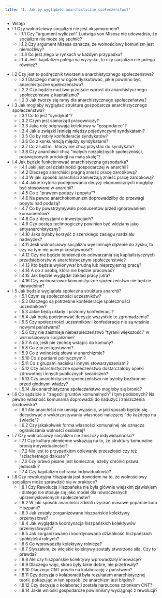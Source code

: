 ```yaml
---
title: 'I: Jak by wyglądało anarchistyczne społeczeństwo?'
---
```


* Wstęp
* I.1 Czy wolnościowy socjalizm nie jest oksymoronem?
  - I.1.1 Czy "argument wyliczeń" Ludwiga von Misesa nie udowadnia, że socjalizm nie może się spełnić?
  - I.1.2 Czy argument Misesa oznacza, że wolnościowy komunizm jest niemożliwy?
  - I.1.3 Co jest złego w rynkach w każdym przypadku?
  - I.1.4 Jeśli kapitalizm polega na wyzysku, to czy socjalizm nie polega również?
- I.2 Czy jest to podręcznik tworzenia anarchistycznego społeczeństwa?
  - I.2.1 Dlaczego mamy w ogóle dyskutować, jakie powinno być anarchistyczne społeczeństwo?
  - I.2.2 Czy będzie możliwe przejście wprost do anarchistycznego społeczeństwa z kapitalizmu?
  - I.2.3 Jak tworzy się ramy dla anarchistycznego społeczeństwa?
- I.3 Jak mogłaby wyglądać struktura gospodarcza anarchistycznego społeczeństwa?
  - I.3.1 Co to jest "syndykat"?
  - I.3.2 Czym jest samorząd pracowniczy?
  - I.3.3 Jaką rolę odgrywają kolektywy w "gospodarce"?
  - I.3.4 Jakie związki istnieją między pojedynczymi syndykatami?
  - I.3.5 Co by robiły konfederacje syndykatów?
  - I.3.6 Co z konkurencją między syndykatami?
  - I.3.7 Co z ludźmi, którzy nie chcą przystać do syndykatu?
  - I.3.8 Czy anarchiści chcą "małych niezależnych społeczności, poświęconych produkcji na małą skalę"?
- I.4 Jak będzie funkcjonować anarchistyczna gospodarka?
  - I.4.1 Jaki jest cel działalności gospodarczej w anarchii?
  - I.4.2 Dlaczego anarchiści pragną znieść pracę zarobkową?
  - I.4.3 W jaki sposób anarchiści zamierzają znieść pracę zarobkową?
  - I.4.4 Jakie kryteria podejmowania decyzji ekonomicznych mogłyby być stosowane w anarchii?
  - I.4.5 Co z "prawem podaży i popytu"?
  - I.4.6 Na pewno anarchokomunizm doprowadziłby do przewagi popytu nad podażą?
  - I.4.7 Co by powstrzymywało producentów przed ignorowaniem konsumentów?
  - I.4.8 Co z decyzjami o inwestycjach?
  - I.4.9 Czy postęp technoogiczny powinien być widziany jako antyanarchistyczny?
  - I.4.10 Jaka byłaby korzyść z szerokiego zasięgu rozdziału nadwyżek?
  - I.4.11 Jeśli wolnościowy socjalizm wyeliminuje dążenie do zysku, to czy na tym nie ucierpi kreatywność?
  - I.4.12 Czy nie będzie tendencji do odtwarzania się kapitalistycznych przedsiębiorstw w anarchistycznym społeczeństwie?
  - I.4.13 Kto będzie wykonywał brudną lub nieprzyjemną pracę?
  - I.4.14 A co z osobą, która nie będzie pracować?
  - I.4.15 Jak będzie wyglądał zakład pracy jutra?
  - I.4.16 Czy wolnościowo-komunistyczne społeczeństwo nie będzie niewydolne?
- I.5 Jak będzie wyglądała społeczna struktura anarchii?
  - I.5.1 Czym są społeczności uczestników?
  - I.5.2 Dlaczego są potrzebne konfederacje społeczności uczestników?
  - I.5.3 Jakie będą układy i poziomy konfederacji?
  - I.5.4 Jak będą podejmować decyzje wszystkie te zgromadzenia?
  - I.5.5 Czy społeczności uczestników i konfederacje nie są właśnie nowymi państwami?
  - I.5.6 Czy nie zaistnieje niebezpieczeństwo "tyranii większości" w wolnościowym socjalizmie?
  - I.5.7 A co, jeśli nie zechcę wstąpić do komuny?
  - I.5.8 Co z przestępstwami?
  - I.5.9 Co z wolnością słowa w anarchizmie?
  - I.5.10 Co z partiami politycznymi?
  - I.5.11 Co z grupami nacisku i innymi stowarzyszeniami?
  - I.5.12 Czy anarchistyczne społeczeństwo dostarczałoby opieki zdrowotnej i innych publicznych świadczeń?
  - I.5.13 Czy anarchistyczne społeczeństwo nie byłoby bezbronne przed głodnymi władzy?
  - I.5.14 Jak anarchistyczne społeczeństwo mogłoby się bronić?
- I.6 Co sądzicie o "tragedii gruntów komunalnych" i tym podobnych? Na pewno własność komunalna doprowadzi do nadużyć i zniszczenia środowiska?
  - I.6.1 Ale anarchiści nie umieją wyjaśnić, w jaki sposób będzie się decydować o wykorzystywaniu własności należącej "do każdego na świecie"?
  - I.6.2 Czy jakakolwiek forma własności komunalnej nie oznacza ograniczania wolności osobistej?
- I.7 Czy wolnościowy socjalizm nie zniszczy indywidualności?
  - I.7.1 Czy kultury plemienne wskazują na to, że struktury komunalne bronią indywidualności?
  - I.7.2 Nie jest to przypadkiem opiewanie przeszłości czy też "szlachetnego dzikusa"?
  - I.7.3 Czy prawo pisane jest konieczne, ażeby chronić prawa jednostki?
  - I.7.4 Czy kapitalizm ochrania indywidualność?
- I.8 Czy rewolucyjna Hiszpania jest dowodem na to, że wolnościowy socjalizm może sprawdzić się w praktyce?
  - I.8.1 Czy Rewolucja Hiszpańska nie była głównie wiejskim zjawiskiem i dlatego nie stosuje się jako model dla nowoczesnych uprzemysłowionych społeczeństw?
  - I.8.2 W jaki sposób anarchiści zdołali uzyskać masowe poparcie ludu Hiszpanii?
  - I.8.3 Jak zostały zorganizowane hiszpańskie kolektywy przemysłowe?
  - I.8.4 Jak wyglądała koordynacja hiszpańskich kolektywów przemysłowych?
  - I.8.5 Jak zorganizowano i koordynowano działalność hiszpańskich spółdzielni rolnych?
  - I.8.6 Co wprowadziły kolektywy rolnicze?
  - I.8.7 Słyszałem, że wiejskie kolektywy zostały stworzone siłą. Czy to prawda?
  - I.8.8 Ale czy hiszpańskie kolektywy wprowadzały innowacje?
  - I.8.9 Dlaczego więc, skoro były takie dobre, nie przetrwały?
  - I.8.10 Dlaczego CNT poszło na kolaborację z państwem?
  - I.8.11 Czy decyzja o kolaboracji była rezultatem anarchistycznej teorii, pokazując w ten sposób, że anarchizm jest błędny?
  - I.8.12 Czy decyzja o kolaboracji została narzucona członkom CNT?
  - I.8.14 Jakie wnioski gospodarcze powinniśmy wyciągnąć z rewolucji?
